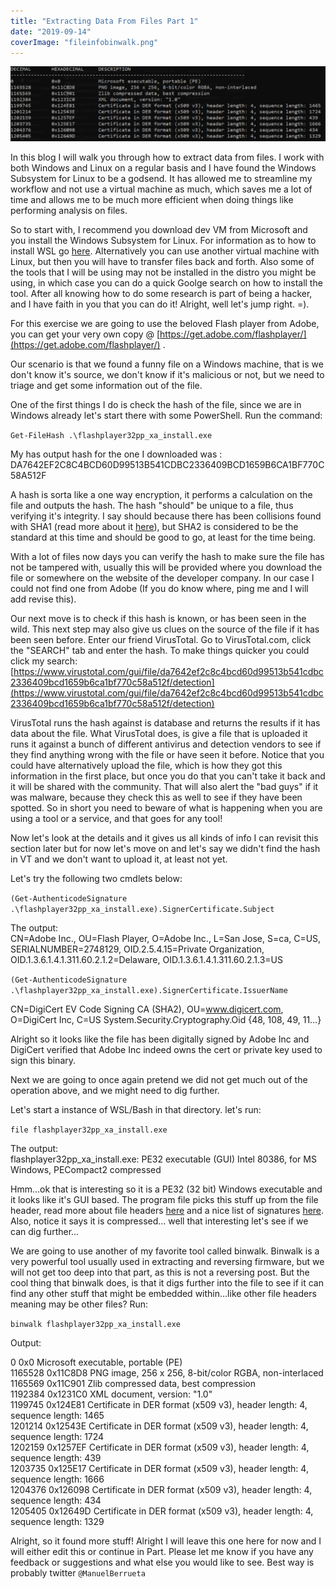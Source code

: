 ```yaml
---
title: "Extracting Data From Files Part 1"
date: "2019-09-14"
coverImage: "fileinfobinwalk.png"
---
```


![](images/fileinfobinwalk-1024x244.png)

In this blog I will walk you through how to extract data from files. I work with both Windows and Linux on a regular basis and I have found the Windows Subsystem for Linux to be a godsend. It has allowed me to streamline my workflow and not use a virtual machine as much, which saves me a lot of time and allows me to be much more efficient when doing things like performing analysis on files.

So to start with, I recommend you download dev VM from Microsoft and you install the Windows Subsystem for Linux. For information as to how to install WSL go [here](https://docs.microsoft.com/en-us/windows/wsl/install-win10). Alternatively you can use another virtual machine with Linux, but then you will have to transfer files back and forth. Also some of the tools that I will be using may not be installed in the distro you might be using, in which case you can do a quick Goolge search on how to install the tool. After all knowing how to do some research is part of being a hacker, and I have faith in you that you can do it! Alright, well let's jump right. =).

For this exercise we are going to use the beloved Flash player from Adobe, you can get your very own copy @ [https://get.adobe.com/flashplayer/](https://get.adobe.com/flashplayer/) .

Our scenario is that we found a funny file on a Windows machine, that is we don't know it's source, we don't know if it's malicious or not, but we need to triage and get some information out of the file.

One of the first things I do is check the hash of the file, since we are in Windows already let's start there with some PowerShell. Run the command:

`Get-FileHash .\flashplayer32pp_xa_install.exe`

My has output hash for the one I downloaded was :  
DA7642EF2C8C4BCD60D99513B541CDBC2336409BCD1659B6CA1BF770C58A512F

A hash is sorta like a one way encryption, it performs a calculation on the file and outputs the hash. The hash "should" be unique to a file, thus verifying it's integrity. I say should because there has been collisions found with SHA1 (read more about it [here](https://www.theverge.com/2017/2/23/14712118/google-sha1-collision-broken-web-encryption-shattered)), but SHA2 is considered to be the standard at this time and should be good to go, at least for the time being.

With a lot of files now days you can verify the hash to make sure the file has not be tampered with, usually this will be provided where you download the file or somewhere on the website of the developer company. In our case I could not find one from Adobe (If you do know where, ping me and I will add revise this).

Our next move is to check if this hash is known, or has been seen in the wild. This next step may also give us clues on the source of the file if it has been seen before. Enter our friend VirusTotal. Go to VirusTotal.com, click the "SEARCH" tab and enter the hash. To make things quicker you could click my search:  
[https://www.virustotal.com/gui/file/da7642ef2c8c4bcd60d99513b541cdbc2336409bcd1659b6ca1bf770c58a512f/detection](https://www.virustotal.com/gui/file/da7642ef2c8c4bcd60d99513b541cdbc2336409bcd1659b6ca1bf770c58a512f/detection)

VirusTotal runs the hash against is database and returns the results if it has data about the file. What VirusTotal does, is give a file that is uploaded it runs it against a bunch of different antivirus and detection vendors to see if they find anything wrong with the file or have seen it before. Notice that you could have alternatively upload the file, which is how they got this information in the first place, but once you do that you can't take it back and it will be shared with the community. That will also alert the "bad guys" if it was malware, because they check this as well to see if they have been spotted. So in short you need to beware of what is happening when you are using a tool or a service, and that goes for any tool!

Now let's look at the details and it gives us all kinds of info I can revisit this section later but for now let's move on and let's say we didn't find the hash in VT and we don't want to upload it, at least not yet.

Let's try the following two cmdlets below:

`(Get-AuthenticodeSignature .\flashplayer32pp_xa_install.exe).SignerCertificate.Subject`

The output:  
CN=Adobe Inc., OU=Flash Player, O=Adobe Inc., L=San Jose, S=ca, C=US, SERIALNUMBER=2748129, OID.2.5.4.15=Private Organization, OID.1.3.6.1.4.1.311.60.2.1.2=Delaware, OID.1.3.6.1.4.1.311.60.2.1.3=US

`(Get-AuthenticodeSignature .\flashplayer32pp_xa_install.exe).SignerCertificate.IssuerName`

CN=DigiCert EV Code Signing CA (SHA2), OU=www.digicert.com, O=DigiCert Inc, C=US System.Security.Cryptography.Oid {48, 108, 49, 11…}

Alright so it looks like the file has been digitally signed by Adobe Inc and DigiCert verified that Adobe Inc indeed owns the cert or private key used to sign this binary.

Next we are going to once again pretend we did not get much out of the operation above, and we might need to dig further.

Let's start a instance of WSL/Bash in that directory. let's run:

`file flashplayer32pp_xa_install.exe`

The output:  
flashplayer32pp\_xa\_install.exe: PE32 executable (GUI) Intel 80386, for MS Windows, PECompact2 compressed

Hmm...ok that is interesting so it is a PE32 (32 bit) Windows executable and it looks like it's GUI based. The program file picks this stuff up from the file header, read more about file headers [here](https://en.wikipedia.org/wiki/File_format#File_header) and a nice list of signatures [here](https://en.wikipedia.org/wiki/List_of_file_signatures). Also, notice it says it is compressed... well that interesting let's see if we can dig further...

We are going to use another of my favorite tool called binwalk. Binwalk is a very powerful tool usually used in extracting and reversing firmware, but we will not get too deep into that part, as this is not a reversing post. But the cool thing that binwalk does, is that it digs further into the file to see if it can find any other stuff that might be embedded within...like other file headers meaning may be other files? Run:

`binwalk flashplayer32pp_xa_install.exe`

Output:  

0 0x0 Microsoft executable, portable (PE)  
1165528 0x11C8D8 PNG image, 256 x 256, 8-bit/color RGBA, non-interlaced  
1165569 0x11C901 Zlib compressed data, best compression  
1192384 0x1231C0 XML document, version: "1.0"  
1199745 0x124E81 Certificate in DER format (x509 v3), header length: 4, sequence length: 1465  
1201214 0x12543E Certificate in DER format (x509 v3), header length: 4, sequence length: 1724  
1202159 0x1257EF Certificate in DER format (x509 v3), header length: 4, sequence length: 439  
1203735 0x125E17 Certificate in DER format (x509 v3), header length: 4, sequence length: 1666  
1204376 0x126098 Certificate in DER format (x509 v3), header length: 4, sequence length: 434  
1205405 0x12649D Certificate in DER format (x509 v3), header length: 4, sequence length: 1329

Alright, so it found more stuff! Alright I will leave this one here for now and I will either edit this or continue in Part. Please let me know if you have any feedback or suggestions and what else you would like to see. Best way is probably twitter `@ManuelBerrueta`
